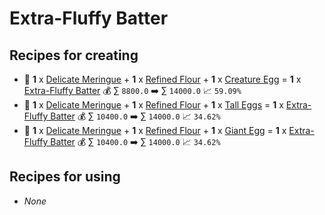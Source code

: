 # Extra-Fluffy Batter

## Recipes for creating

* 🍳 **1** x [Delicate Meringue](<Delicate Meringue.md>) + **1** x [Refined Flour](<Refined Flour.md>) + **1** x [Creature Egg](<Creature Egg.md>) = **1** x [Extra-Fluffy Batter](<Extra-Fluffy Batter.md>) 💰 ∑ `8800.0` ➡️ ∑ `14000.0` 📈 `59.09%`
* 🍳 **1** x [Delicate Meringue](<Delicate Meringue.md>) + **1** x [Refined Flour](<Refined Flour.md>) + **1** x [Tall Eggs](<Tall Eggs.md>) = **1** x [Extra-Fluffy Batter](<Extra-Fluffy Batter.md>) 💰 ∑ `10400.0` ➡️ ∑ `14000.0` 📈 `34.62%`
* 🍳 **1** x [Delicate Meringue](<Delicate Meringue.md>) + **1** x [Refined Flour](<Refined Flour.md>) + **1** x [Giant Egg](<Giant Egg.md>) = **1** x [Extra-Fluffy Batter](<Extra-Fluffy Batter.md>) 💰 ∑ `10400.0` ➡️ ∑ `14000.0` 📈 `34.62%`


## Recipes for using

* _None_
